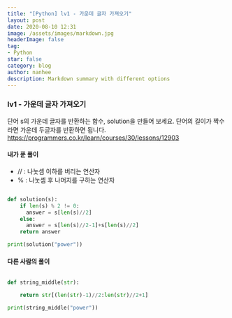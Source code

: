```yaml
---
title: "[Python] lv1 - 가운데 글자 가져오기"
layout: post
date: 2020-08-10 12:31
image: /assets/images/markdown.jpg
headerImage: false
tag:
- Python
star: false
category: blog
author: nanhee
description: Markdown summary with different options
---
```




### lv1 - 가운데 글자 가져오기
단어 s의 가운데 글자를 반환하는 함수, solution을 만들어 보세요. 단어의 길이가 짝수라면 가운데 두글자를 반환하면 됩니다.
<https://programmers.co.kr/learn/courses/30/lessons/12903>

#### 내가 푼 풀이
* // : 나눗셈 이하를 버리는 연산자
* % : 나눗셈 후 나머지를 구하는 연산자


```Python

def solution(s):
    if len(s) % 2 != 0:
      answer = s[len(s)//2]
    else:
      answer = s[len(s)//2-1]+s[len(s)//2]
    return answer

print(solution("power"))

```



#### 다른 사람의 풀이

```python

def string_middle(str):

    return str[(len(str)-1)//2:len(str)//2+1]

print(string_middle("power"))

```
